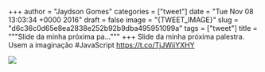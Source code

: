 
+++
author = "Jaydson Gomes"
categories = ["tweet"]
date = "Tue Nov 08 13:03:34 +0000 2016"
draft = false
image = "{TWEET_IMAGE}"
slug = "d6c36c0d65e8ea2838e252b92b9dba495951099a"
tags = ["tweet"]
title = """Slide da minha próxima pa..."""
+++
Slide da minha próxima palestra. Usem a imaginação #JavaScript https://t.co/TjJWiiYXHY

![](/images/tweet-media/795975048741928960-CwvekhnWIAAyE7r.jpg)